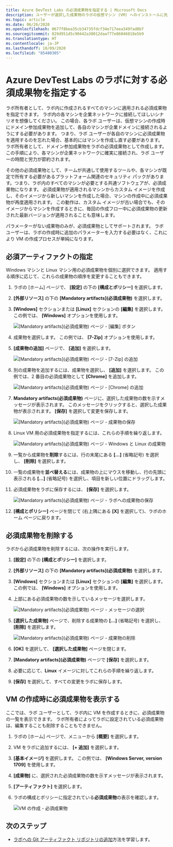```yaml
---
title: Azure DevTest Labs の必須成果物を指定する | Microsoft Docs
description: ユーザーが選択した成果物のラボの仮想マシン (VM) へのインストールに先立ってインストールする必要がある必須成果物の指定方法を説明します。
ms.topic: article
ms.date: 06/26/2020
ms.openlocfilehash: 0677f8bea35cb34735fdcf34e717eea349fad8bf
ms.sourcegitcommit: 829d951d5c90442a38012daaf77e86046018e5b9
ms.translationtype: HT
ms.contentlocale: ja-JP
ms.lasthandoff: 10/09/2020
ms.locfileid: "85480305"
---
```

# <a name="specify-mandatory-artifacts-for-your-lab-in-azure-devtest-labs"></a>Azure DevTest Labs のラボに対する必須成果物を指定する
ラボ所有者として、ラボ内に作成されるすべてのマシンに適用される必須成果物を指定できます。 ラボ内の各マシンを企業ネットワークに接続してほしいシナリオを想像してください。 この場合、各ラボ ユーザーは、仮想マシンの作成時にドメイン参加成果物を追加して、各自のマシンが企業ドメインに接続されるようにする必要があります。 つまり、ラボ ユーザーが各自のマシンに必須成果物を適用するのを忘れた場合、基本的にはマシンを作成し直す必要があります。 ラボ所有者として、ドメイン参加成果物をラボの必須成果物として作成します。 この手順により、各マシンが企業ネットワークに確実に接続され、ラボ ユーザーの時間と労力が節約されます。
 
その他の必須成果物として、チームが共通して使用するツールや、各マシンが既定で所有する必要があるプラットフォーム関連のセキュリティ パックがあります。つまり、ラボ内のすべてのマシンが必要とする共通ソフトウェアが、必須成果物になります。 必須成果物が適用されるマシンからカスタム イメージを作成し、そのイメージから新しいマシンを作成した場合、マシンの作成中に必須成果物が再度適用されます。 この動作は、カスタム イメージが古い場合でも、そのイメージからマシンを作成するときに、毎回の作成フロー中に必須成果物の更新された最新バージョンが適用されることも意味します。 
 
パラメーターがない成果物のみが、必須成果物としてサポートされます。 ラボ ユーザーは、ラボの作成時に追加のパラメーターを入力する必要はなく、これにより VM の作成プロセスが単純になります。 

## <a name="specify-mandatory-artifacts"></a>必須アーティファクトの指定
Windows マシンと Linux マシン用の必須成果物を個別に選択できます。 適用する順序に応じて、これらの成果物の順序を変更することもできます。 

1. ラボの [ホーム] ページで、 **[設定]** の下の **[構成とポリシー]** を選択します。 
3. **[外部リソース]** の下の **[Mandatory artifacts]\(必須成果物\)** を選択します。 
4. **[Windows]** セクションまたは **[Linux]** セクションの **[編集]** を選択します。 この例では、 **[Windows]** オプションを使用します。 

    ![[Mandatory artifacts]\(必須成果物\) ページ - [編集] ボタン](media/devtest-lab-mandatory-artifacts/mandatory-artifacts-edit-button.png)
4. 成果物を選択します。 この例では、 **[7-Zip]** オプションを使用します。 
5. **[成果物の追加]** ページで、 **[追加]** を選択します。 

    ![[Mandatory artifacts]\(必須成果物\) ページ - [7-Zip] の追加](media/devtest-lab-mandatory-artifacts/add-seven-zip.png)
6. 別の成果物を追加するには、成果物を選択し、 **[追加]** を選択します。 この例では、2 番目の必須成果物として **[Chrome]** を追加します。

    ![[Mandatory artifacts]\(必須成果物\) ページ - [Chrome] の追加](media/devtest-lab-mandatory-artifacts/add-chrome.png)
7. **Mandatory artifacts\(必須成果物\)** ページに、選択した成果物の数を示すメッセージが表示されます。 このメッセージをクリックすると、選択した成果物が表示されます。 **[保存]** を選択して変更を保存します。 

    ![[Mandatory artifacts]\(必須成果物\) ページ - 成果物の保存](media/devtest-lab-mandatory-artifacts/save-artifacts.png)
8. Linux VM 用の必須成果物を指定するには、これらの手順を繰り返します。 
    
    ![[Mandatory artifacts]\(必須成果物\) ページ - Windows と Linux の成果物](media/devtest-lab-mandatory-artifacts/windows-linux-artifacts.png)
9. 一覧から成果物を**削除**するには、行の末尾にある **[...]** (省略記号) を選択し、 **[削除]** を選択します。 
10. 一覧の成果物を**並べ替える**には、成果物の上にマウスを移動し、行の先頭に表示される **[...]** (省略記号) を選択し、項目を新しい位置にドラッグします。 
11. 必須成果物をラボに保存するには、 **[保存]** を選択します。 

    ![[Mandatory artifacts]\(必須成果物\) ページ - ラボへの成果物の保存](media/devtest-lab-mandatory-artifacts/save-to-lab.png)
12. **[構成とポリシー]** ページを閉じて (右上隅にある **[X]** を選択して)、ラボのホーム ページに戻ります。  

## <a name="delete-a-mandatory-artifact"></a>必須成果物を削除する
ラボから必須成果物を削除するには、次の操作を実行します。 

1. **[設定]** の下の **[構成とポリシー]** を選択します。 
2. **[外部リソース]** の下の **[Mandatory artifacts]\(必須成果物\)** を選択します。 
3. **[Windows]** セクションまたは **[Linux]** セクションの **[編集]** を選択します。 この例では、 **[Windows]** オプションを使用します。 
4. 上部にある必須成果物の数を示しているメッセージを選択します。 

    ![[Mandatory artifacts]\(必須成果物\) ページ - メッセージの選択](media/devtest-lab-mandatory-artifacts/select-message-artifacts.png)
5. **[選択した成果物]** ページで、削除する成果物の **[...]** (省略記号) を選択し、 **[削除]** を選択します。 
    
    ![[Mandatory artifacts]\(必須成果物\) ページ - 成果物の削除](media/devtest-lab-mandatory-artifacts/remove-artifact.png)
6. **[OK]** を選択して、 **[選択した成果物]** ページを閉じます。 
7. **[Mandatory artifacts]\(必須成果物\)** ページで **[保存]** を選択します。
8. 必要に応じて、**Linux** イメージに対してこれらの手順を繰り返します。 
9. **[保存]** を選択して、すべての変更をラボに保存します。 

## <a name="view-mandatory-artifacts-when-creating-a-vm"></a>VM の作成時に必須成果物を表示する
ここでは、ラボ ユーザーとして、ラボ内に VM を作成するときに、必須成果物の一覧を表示できます。 ラボ所有者によってラボに設定されている必須成果物は、編集することも削除することもできません。

1. ラボの [ホーム] ページで、メニューから **[概要]** を選択します。
2. VM をラボに追加するには、 **[+ 追加]** を選択します。 
3. **[基本イメージ]** を選択します。 この例では、 **[Windows Server, version 1709]** を使用します。
4. **[成果物]** に、選択された必須成果物の数を示すメッセージが表示されます。 
5. **[アーティファクト]** を選択します。 
6. ラボの構成とポリシーに指定されている**必須成果物**の表示を確認します。 

    ![VM の作成 - 必須成果物](media/devtest-lab-mandatory-artifacts/create-vm-artifacts.png)

## <a name="next-steps"></a>次のステップ
* [ラボへの Git アーティファクト リポジトリの追加](devtest-lab-add-artifact-repo.md)方法を学習します。

